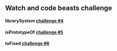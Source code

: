 ## Watch and code beasts challenge

#### librarySystem [challenge #4](https://github.com/gordonmzhu/beasts/issues/3)
#### isPrototypeOf [challenge #5](https://github.com/gordonmzhu/beasts/issues/4)
#### toFixed [challenge #6](https://github.com/gordonmzhu/beasts/issues/7)
